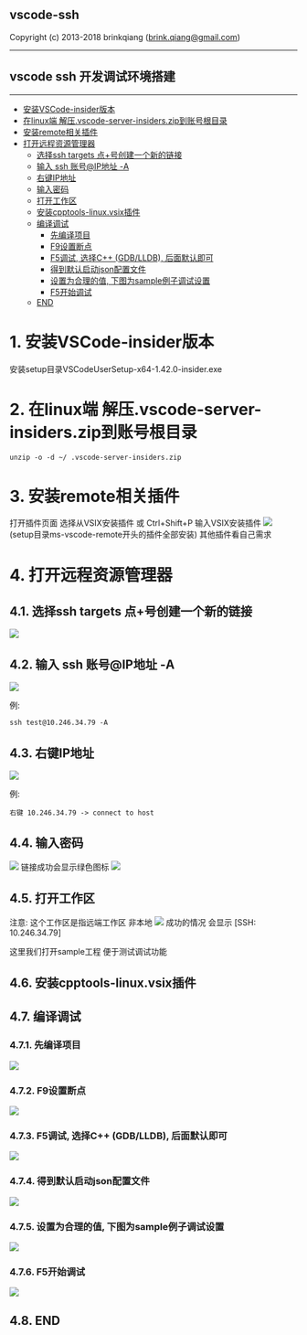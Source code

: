 
vscode-ssh
-----------------
Copyright (c) 2013-2018 brinkqiang (brink.qiang@gmail.com)

-----------------
vscode ssh 开发调试环境搭建
-----------------
-----------------
<!-- TOC -->

- [安装VSCode-insider版本](#安装vscode-insider版本)
- [在linux端 解压.vscode-server-insiders.zip到账号根目录](#在linux端-解压vscode-server-insiderszip到账号根目录)
- [安装remote相关插件](#安装remote相关插件)
- [打开远程资源管理器](#打开远程资源管理器)
    - [选择ssh targets 点+号创建一个新的链接](#选择ssh-targets-点号创建一个新的链接)
    - [输入 ssh 账号@IP地址 -A](#输入-ssh-账号ip地址--a)
    - [右键IP地址](#右键ip地址)
    - [输入密码](#输入密码)
    - [打开工作区](#打开工作区)
    - [安装cpptools-linux.vsix插件](#安装cpptools-linuxvsix插件)
    - [编译调试](#编译调试)
        - [先编译项目](#先编译项目)
        - [F9设置断点](#f9设置断点)
        - [F5调试, 选择C++ (GDB/LLDB), 后面默认即可](#f5调试-选择c-gdblldb-后面默认即可)
        - [得到默认启动json配置文件](#得到默认启动json配置文件)
        - [设置为合理的值, 下图为sample例子调试设置](#设置为合理的值-下图为sample例子调试设置)
        - [F5开始调试](#f5开始调试)
    - [END](#end)

<!-- /TOC -->

# 1. 安装VSCode-insider版本

安装setup目录VSCodeUserSetup-x64-1.42.0-insider.exe

# 2. 在linux端 解压.vscode-server-insiders.zip到账号根目录
```
unzip -o -d ~/ .vscode-server-insiders.zip
```

# 3. 安装remote相关插件
打开插件页面 选择从VSIX安装插件 或 Ctrl+Shift+P 输入VSIX安装插件
![](images/installvsix.png)
(setup目录ms-vscode-remote开头的插件全部安装)
其他插件看自己需求

# 4. 打开远程资源管理器


## 4.1. 选择ssh targets 点+号创建一个新的链接
![](images/openremote.png)

## 4.2. 输入 ssh 账号@IP地址 -A
![](images/connectssh.png)

例:
```
ssh test@10.246.34.79 -A
```

## 4.3. 右键IP地址

![](images/connecthost.png)

例:
```
右键 10.246.34.79 -> connect to host
```

## 4.4. 输入密码
![](images/enterpasswd.png)
链接成功会显示绿色图标
![](images/connectok.png)

## 4.5. 打开工作区
注意: 这个工作区是指远端工作区 非本地
![](images/openwork.png)
成功的情况 会显示 [SSH: 10.246.34.79]

这里我们打开sample工程 便于测试调试功能

## 4.6. 安装cpptools-linux.vsix插件

## 4.7. 编译调试

### 4.7.1. 先编译项目
![](images/buildsample.png)

### 4.7.2. F9设置断点
![](images/enterbreak.png)

### 4.7.3. F5调试, 选择C++ (GDB/LLDB), 后面默认即可
![](images/debugsetup.png)

### 4.7.4. 得到默认启动json配置文件
![](images/defaultlaunch.png)

### 4.7.5. 设置为合理的值, 下图为sample例子调试设置
![](images/samplelaunch.png)

### 4.7.6. F5开始调试
![](images/sampledebug.png)

## 4.8. END